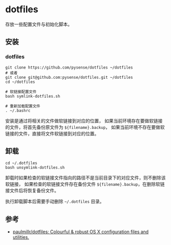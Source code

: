 # dotfiles

存放一些配置文件与初始化脚本。

## 安装

### dotfiles

```
git clone https://github.com/pysense/dotfiles ~/dotfiles
# 或者
git clone git@github.com:pysense/dotfiles.git ~/dotfiles
cd ~/dotfiles

# 软链接配置文件
bash symlink-dotfiles.sh

# 重新加载配置文件
. ~/.bashrc
```

安装是通过将相关的文件做软链接到对应的位置，
如果当前环境存在要做软链接的文件，将首先备份原文件为 `${filename}.backup`，
如果当前环境不存在要做软链接的文件，直接将文件软链接到对应的位置。

## 卸载

```
cd ~/.dotfiles
bash unsymlink-dotfiles.sh
```

卸载时如果检查的软链接文件指向的路径不是当前目录下的对应文件，则不删除该软链接，
如果检查的软链接文件存在备份文件 `${filename}.backup`，在删除软链接文件后将恢复备份文件。

执行卸载脚本后需要手动删除 `~/.dotfiles` 目录。

## 参考

- [paulmillr/dotfiles: Colourful & robust OS X configuration files and utilities.](https://github.com/paulmillr/dotfiles)
